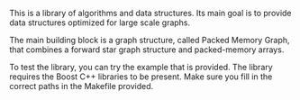 This is a library of algorithms and data structures. 
Its main goal is to provide data structures optimized for large scale graphs.

The main building block is a graph structure, called Packed Memory Graph, that combines a forward star graph structure and packed-memory arrays.

To test the library, you can try the example that is provided. 
The library requires the Boost C++ libraries to be present.
Make sure you fill in the correct paths in the Makefile provided.
